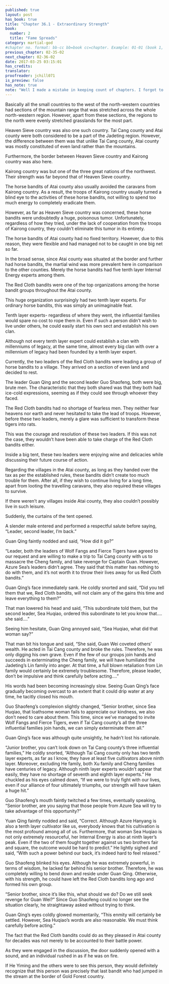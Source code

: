```yaml
---
published: true
layout: post
has_book: true
title: "Chapter 36.1 - Extraordinary Strength"
book:
  number: 2
  title: "Fame Spreads"
category: martial-god
#chapter no. format: bb-cc bb=book cc=chapter. Example: 01-01 (book 1, chapter 1)
previous_chapter: 02-35-02
next_chapter: 02-36-02
date: 2017-03-25 03:15:01 
has_credits:
translator:
proofreader: jchill071
is_preview: false
has_note: true
note: "Well I made a mistake in keeping count of chapters. I forgot to include the first chapter of the week in the count and only realized when one of the comments tossed a hint. This is the ninth chapter of the week"
---
```

Basically all the small countries to the west of the north-western countries had sections of the mountain range that was stretched across the whole north-western region. However, apart from these sections, the regions to the north were evenly stretched grasslands for the most part.

Heaven Sieve country was also one such country. Tai Cang county and Atai county were both considered to be a part of the Jadeting region. However, the difference between them was that unlike Tai Cang county, Atai county was mostly constituted of even land rather than the mountains.

Furthermore, the border between Heaven Sieve country and Kairong country was also here.

Kairong country was but one of the three great nations of the northwest. Their strength was far beyond that of Heaven Sieve country.

The horse bandits of Atai county also usually avoided the caravans from Kairong country. As a result, the troops of Kairong country usually turned a blind eye to the activities of these horse bandits, not willing to spend too much energy to completely eradicate them.

However, as far as Heaven Sieve country was concerned, these horse bandits were undoubtedly a huge,  poisonous tumor. Unfortunately, regardless of how they tried, under the lack of cooperation from the troops of Kairong country, they couldn’t eliminate this tumor in its entirety.
<!--more-->

The horse bandits of Atai county had no fixed territory. However, due to this reason, they were flexible and had managed not to be caught in one big net so far.

In the broad sense, since Atai county was situated at the border and further had horse bandits, the martial wind was more prevalent here in comparison to the other counties. Merely the horse bandits had five tenth layer Internal Energy experts among them.

The Red Cloth bandits were one of the top organizations among the horse bandit groups throughout the Atai county.

This huge organization surprisingly had two tenth layer experts. For ordinary horse bandits, this was simply an unimaginable feat.

Tenth layer experts- regardless of where they went, the  influential families would spare no cost to rope them in. Even if such a person didn’t wish to live under others, he could easily start his own sect and establish his own clan.

Although not every tenth layer expert could establish a clan with millenniums of legacy, at the same time, almost every big clan with over a millennium of legacy had been founded by a tenth layer expert.

Currently, the two leaders of the Red Cloth bandits were leading a group of horse bandits to a village. They arrived on a section of even land and decided to rest.

The leader Guan Qing and the second leader Guo Shaofeng, both were big, brute men. The characteristic that they both shared was that they both had ice-cold expressions, seeming as if they could see through whoever they faced.

The Red Cloth bandits had no shortage of fearless men. They neither fear heavens nor earth and never hesitated to take the lead of troops. However, before these two leaders, merely a glare was sufficient to transform these tigers into rats. 

This was the courage and resolution of these two leaders. If this was not the case, they wouldn’t have been able to take charge of the Red Cloth bandits either.

Inside a big tent, these two leaders were enjoying wine and delicacies while discussing their future course of action.

Regarding the villages in the Atai county, as long as they handed over the tax as per the established rules, these bandits didn’t create too much trouble for them. After all, if they wish to continue living for a long time, apart from looting the travelling caravans, they also required these villages to survive.

If there weren’t any villages inside Atai county, they also couldn’t possibly live in such leisure.

Suddenly, the curtains of the tent opened.

A slender male entered and performed a respectful salute before saying, “Leader, second leader, I’m back.”

Guan Qing faintly nodded and said, “How did it go?”

“Leader, both the leaders of Wolf Fangs and Fierce Tigers have agreed to our request and are willing to make a trip to Tai Cang county with us to massacre the Cheng family, and take revenge for Captain Guan. However, Azure Sea’s leaders didn’t agree. They said that this matter has nothing to do with them, and it’s not worth it to throw their lives away for us Red Cloth bandits.”

Guan Qing’s face immediately sank. He coldly snorted and said, “Did you tell them that we, Red Cloth bandits, will not claim any of the gains this time and leave everything to them?”

That man lowered his head and said, “This subordinate told them, but the second leader, Sea Huqiao, ordered this subordinate to let you know that…. she said….”

Seeing him hesitate, Guan Qing annoyed said, “Sea Huqiao, what did that woman say?”

That man bit his tongue and said, “She said, Guan Wei coveted others’ wealth. He acted in Tai Cang county and broke the rules. Therefore, he was only digging his own grave. Even if the few of our groups join hands and  succeeds in exterminating the Cheng family, we will have humiliated the Jadeting’s Lin family into anger. At that time, a full blown retaliation from Lin family would certainly be extremely troublesome. Therefore, please leader, don’t be impulsive and think carefully before acting….”

His words had been becoming increasingly slow. Seeing Guan Qing’s face gradually becoming overcast to an extent that it could drip water at any time, he tacitly closed his mouth.

Guo Shaofeng’s complexion slightly changed, “Senior brother, since Sea Huqiao, that loathsome woman fails to appreciate our kindness, we also don’t need to care about them. This time, since we’ve managed to invite Wolf Fangs and Fierce Tigers, even if Tai Cang county’s all the three influential families join hands, we can simply exterminate them all.”

Guan Qing’s face was although quite unsightly, he hadn’t lost his rationale.

“Junior brother, you can’t look down on Tai Cang county’s three influential families,” He coldly snorted, “Although Tai Cang county only has two tenth layer experts, as far as I know, they have at least five cultivators above ninth layer. Moreover, excluding He family, both Xu family and Cheng families have centuries of legacy. Although ninth layer experts wouldn’t appear that easily, they have no shortage of seventh and eighth layer experts.” He chuckled as his eyes calmed down, “If we were to truly fight with our lives, even if our alliance of four ultimately triumphs, our strength will have taken a huge hit.”

Guo Shaofeng’s mouth faintly twitched a few times, eventually speaking, “Senior brother, are you saying that those people from Azure Sea will try to take advantage of this opportunity?”

Yuan Qing faintly nodded and said, “Correct. Although Azure Hanyang is also a tenth layer cultivator like us, everybody knows that his cultivation is the most profound among all of us. Furthermore, that woman Sea Huqiao is not only extremely resourceful, her Internal Energy is also at ninth layer’s peak. Even if the two of them fought together against us two brothers fair and square, the outcome would be hard to predict.” He lightly sighed and said, “With such a power behind our back, it’s indeed hard to feel relaxed.”

Guo Shaofeng blinked his eyes. Although he was extremely powerful, in terms of wisdom, he lacked far behind his senior brother. Therefore, he was completely willing to bend down and reside under Guan Qing. Otherwise, with his strength, he could have left the Red Cloth bandits long ago and formed his own group.

“Senior brother, since it’s like this, what should we do? Do we still seek revenge for Guan Wei?” Since Guo Shaofeng could no longer see the situation clearly, he straightaway asked without trying to think.

Guan Qing’s eyes coldly glowed momentarily, “This enmity will certainly be settled. However, Sea Huqiao’s words are also reasonable. We must think carefully before acting.”

The fact that the Red Cloth bandits could do as they pleased in Atai county for decades was not merely to be accounted to their battle power.

As they were engaged in the discussion, the door suddenly opened with a sound, and an individual rushed in as if he was on fire.

If He Yiming and the others were to see this person, they would definitely recognize that this person was precisely that last bandit who had jumped in the stream at the border of Gold Forest country.



